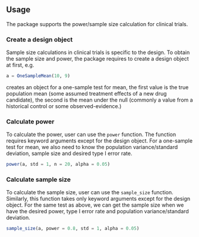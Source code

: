 ## Usage

The package supports the power/sample size calculation for clinical trials.

### Create a design object

Sample size calculations in clinical trials is specific to the design. To obtain the sample size
and power, the package requires to create a design object at first, e.g.

```julia
a = OneSampleMean(10, 9)
```

creates an object for a one-sample test for mean, the first value is the true population mean (some assumed treatment effects of a new drug candidate), the second is the mean under the null (commonly a value from a historical control or some observed-evidence.)

### Calculate power

To calculate the power, user can use the ```power``` function. The function requires keyword arguments except for the design object. For a one-sample test for mean, we also need to know the population variance/standard deviation, sample size and desired type I error rate.

```julia
power(a, std = 1, n = 20, alpha = 0.05)
```

### Calculate sample size

To calculate the sample size, user can use the ```sample_size``` function. Similarly, this function takes only keyword arguments except for the design object. For the same test as above, we can get the sample size when we have the desired power, type I error rate and population variance/standard deviation.

```julia
sample_size(a, power = 0.8, std = 1, alpha = 0.05)
```
